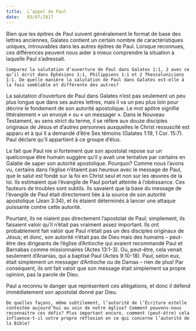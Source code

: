 ```yaml
---
title:  L’appel de Paul
date:   03/07/2017
---
```


Bien que les épitres de Paul suivent généralement le format de base des lettres anciennes, Galates contient un certain nombre de caractéristiques uniques, introuvables dans les autres épitres de Paul. Lorsque reconnues, ces différences peuvent nous aider à mieux comprendre la situation à laquelle Paul s’adressait.

`Comparez la salutation d’ouverture de Paul dans Galates 1:1, 2 avec ce qu’il écrit dans Éphésiens 1:1, Philippiens 1:1 et 2 Thessaloniciens 1:1. De quelle manière la salutation de Paul dans Galates est-elle à la fois semblable et différente des autres?`

La salutation d’ouverture de Paul dans Galates n’est pas seulement un peu plus longue que dans ses autres lettres, mais il va un peu plus loin pour décrire le fondement de son autorité apostolique. Le mot apôtre signifie littéralement « un envoyé » ou « un messager ». Dans le Nouveau Testament, au sens strict du terme, il se réfère aux douze disciples originaux de Jésus et d’autres personnes auxquelles le Christ ressuscité est apparu et à qui Il a demandé d’être Ses témoins (Galates 1:19, 1 Cor. 15:7). Paul déclare qu’il appartient à ce groupe d’élus.

Le fait que Paul nie si fortement que son apostolat repose sur un quelconque être humain suggère qu’il y avait une tentative par certains en Galatie de saper son autorité apostolique. Pourquoi? Comme nous l’avons vu, certains dans l’église n’étaient pas heureux avec le message de Paul, que le salut est fondé sur la foi en Christ seul et non sur les œuvres de la loi. Ils estimaient que l’évangile de Paul portait atteinte à l’obéissance. Ces fauteurs de troubles sont subtils. Ils savaient que la base du message de l’évangile de Paul était directement liée à la source de son autorité apostolique (Jean 3:34), et ils étaient déterminés à lancer une attaque puissante contre cette autorité.

Pourtant, ils ne niaient pas directement l’apostolat de Paul; simplement, ils faisaient valoir qu’il n’était pas vraiment assez important. Ils ont probablement fait valoir que Paul n’était pas un des disciples originaux de Jésus; et donc, son autorité n’était pas de Dieu mais des humains – peut-être des dirigeants de l’église d’Antioche qui avaient recommandé Paul et Barnabas comme missionnaires (Actes 13:1-3). Ou, peut-être, cela venait seulement d’Ananias, qui a baptisé Paul (Actes 9:10-18). Paul, selon eux, était simplement un messager d’Antioche ou de Damas – rien de plus! Par conséquent, ils ont fait valoir que son message était simplement sa propre opinion, pas la parole de Dieu.

Paul a reconnu le danger que représentent ces allégations, et donc il défend immédiatement son apostolat donné par Dieu.

`De quelles façons, même subtilement, l’autorité de l’Écriture estelle contestée aujourd’hui au sein de notre église? Comment pouvons-nous reconnaitre ces défis? Plus important encore, comment (peut-être) cela influence-t-il votre propre réflexion en ce qui concerne l’autorité de la Bible?`
